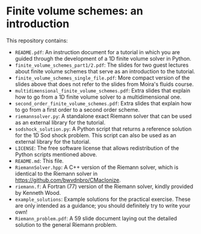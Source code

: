 # Finite volume schemes: an introduction

This repository contains:
  - `README.pdf`: An instruction document for a tutorial in which you are guided
    through the development of a 1D finite volume solver in Python.
  - `finite_volume_schemes_part1/2.pdf`: The slides for two guest lectures about
    finite volume schemes that serve as an introduction to the tutorial.
  - `finite_volume_schemes_single_file.pdf`: More compact version of the slides
    above that does not refer to the slides from Moira's fluids course.
  - `multidimensional_finite_volume_schemes.pdf`: Extra slides that explain how
    to go from a 1D finite volume solver to a multidimensional one.
  - `second_order_finite_volume_schemes.pdf`: Extra slides that explain how to
    go from a first order to a second order scheme.
  - `riemannsolver.py`: A standalone exact Riemann solver that can be used as an
    external library for the tutorial.
  - `sodshock_solution.py`: A Python script that returns a reference solution
    for the 1D Sod shock problem. This script can also be used as an external
    library for the tutorial.
  - `LICENSE`: The free software license that allows redistribution of the
    Python scripts mentioned above.
  - `README.md`: This file.
  - `RiemannSolver.hpp`: A C++ version of the Riemann solver, which is identical
    to the Riemann solver in https://github.com/bwvdnbro/CMacIonize.
  - `riemann.f`: A Fortran (77) version of the Riemann solver, kindly provided
    by Kenneth Wood.
  - `example_solutions`: Example solutions for the practical exercise. These are
    only intended as a guidance; you should definitely try to write your own!
  - `Riemann_problem.pdf`: A 59 slide document laying out the detailed solution
    to the general Riemann problem.
